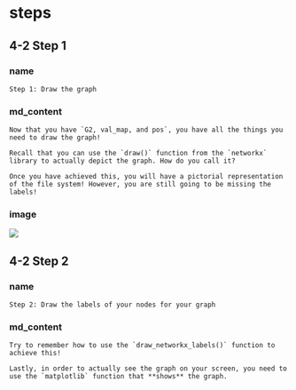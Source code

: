 <!--title={Displaying the graph}-->

<!--badges={Python:11,Algorithms:15}-->

<!--concepts={directedGraphs, introToGraphs, useOfGraphs}-->

# steps

## 4-2 Step 1

### name

```
Step 1: Draw the graph
```

### md_content

```
Now that you have `G2, val_map, and pos`, you have all the things you need to draw the graph!

Recall that you can use the `draw()` function from the `networkx` library to actually depict the graph. How do you call it? 

Once you have achieved this, you will have a pictorial representation of the file system! However, you are still going to be missing the labels!
```

### image

<img src = "https://images.pexels.com/photos/1111319/pexels-photo-1111319.jpeg?auto=compress&cs=tinysrgb&dpr=2&h=400&w=200"/>

## 4-2 Step 2

### name

```
Step 2: Draw the labels of your nodes for your graph
```

### md_content

```
Try to remember how to use the `draw_networkx_labels()` function to achieve this! 

Lastly, in order to actually see the graph on your screen, you need to use the `matplotlib` function that **shows** the graph.
```

